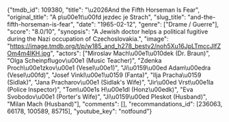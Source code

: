 {"tmdb_id": 109380, "title": "\u2026And the Fifth Horseman Is Fear", "original_title": "A p\u00e1t\u00fd jezdec je Strach", "slug_title": "and-the-fifth-horseman-is-fear", "date": "1965-02-12", "genre": ["Drame / Guerre"], "score": "8.0/10", "synopsis": "A Jewish doctor helps a political fugitive during the Nazi occupation of Czechoslovakia.", "image": "https://image.tmdb.org/t/p/w185_and_h278_bestv2/noh5Xu16JpLTmccJIfZOm4m4lKH.jpg", "actors": ["Miroslav Mach\u00e1\u010dek (Dr. Braun)", "Olga Scheinpflugov\u00e1 (Music Teacher)", "Zdenka Proch\u00e1zkov\u00e1 (Vesel\u00e1)", "Ji\u0159\u00ed Adam\u00edra (Vesel\u00fd)", "Josef Vinkl\u00e1\u0159 (Fanta)", "Ilja Pracha\u0159 (Sidlak)", "Jana Pracharov\u00e1 (Sidlak's Wife)", "Jir\u00ed Vrst\u00e1la (Police Inspector)", "Tom\u00e1s H\u00e1dl (Honz\u00edk)", "Eva Svobodov\u00e1 (Porter's Wife)", "Ji\u0159\u00ed Pleskot (Husband)", "Milan Mach (Husband)"], "comments": [], "recommandations_id": [236063, 66178, 100589, 85715], "youtube_key": "notfound"}